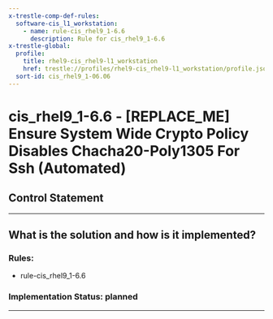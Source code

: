 ```yaml
---
x-trestle-comp-def-rules:
  software-cis_l1_workstation:
    - name: rule-cis_rhel9_1-6.6
      description: Rule for cis_rhel9_1-6.6
x-trestle-global:
  profile:
    title: rhel9-cis_rhel9-l1_workstation
    href: trestle://profiles/rhel9-cis_rhel9-l1_workstation/profile.json
  sort-id: cis_rhel9_1-06.06
---
```


# cis_rhel9_1-6.6 - \[REPLACE_ME\] Ensure System Wide Crypto Policy Disables Chacha20-Poly1305 For Ssh (Automated)

## Control Statement

______________________________________________________________________

## What is the solution and how is it implemented?

<!-- For implementation status enter one of: implemented, partial, planned, alternative, not-applicable -->

<!-- Note that the list of rules under ### Rules: is read-only and changes will not be captured after assembly to JSON -->

<!-- Add control implementation description here for control: cis_rhel9_1-6.6 -->

### Rules:

  - rule-cis_rhel9_1-6.6

### Implementation Status: planned

______________________________________________________________________
